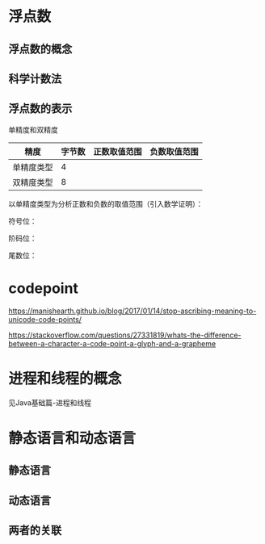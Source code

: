 # 浮点数

## 浮点数的概念



## 科学计数法



## 浮点数的表示

单精度和双精度

| 精度       | 字节数 | 正数取值范围 | 负数取值范围 |
| ---------- | ------ | ------------ | ------------ |
| 单精度类型 | 4      |              |              |
| 双精度类型 | 8      |              |              |

以单精度类型为分析正数和负数的取值范围（引入数学证明）：

符号位：

阶码位：

尾数位：

# codepoint

https://manishearth.github.io/blog/2017/01/14/stop-ascribing-meaning-to-unicode-code-points/

https://stackoverflow.com/questions/27331819/whats-the-difference-between-a-character-a-code-point-a-glyph-and-a-grapheme

# 进程和线程的概念

见Java基础篇-进程和线程

# 静态语言和动态语言

## 静态语言

## 动态语言

## 两者的关联

